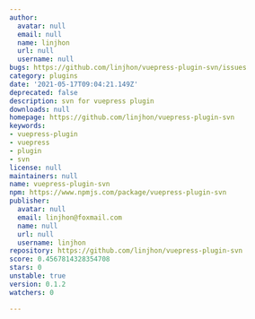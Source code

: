 ```yaml
---
author:
  avatar: null
  email: null
  name: linjhon
  url: null
  username: null
bugs: https://github.com/linjhon/vuepress-plugin-svn/issues
category: plugins
date: '2021-05-17T09:04:21.149Z'
deprecated: false
description: svn for vuepress plugin
downloads: null
homepage: https://github.com/linjhon/vuepress-plugin-svn
keywords:
- vuepress-plugin
- vuepress
- plugin
- svn
license: null
maintainers: null
name: vuepress-plugin-svn
npm: https://www.npmjs.com/package/vuepress-plugin-svn
publisher:
  avatar: null
  email: linjhon@foxmail.com
  name: null
  url: null
  username: linjhon
repository: https://github.com/linjhon/vuepress-plugin-svn
score: 0.4567814328354708
stars: 0
unstable: true
version: 0.1.2
watchers: 0

---
```


